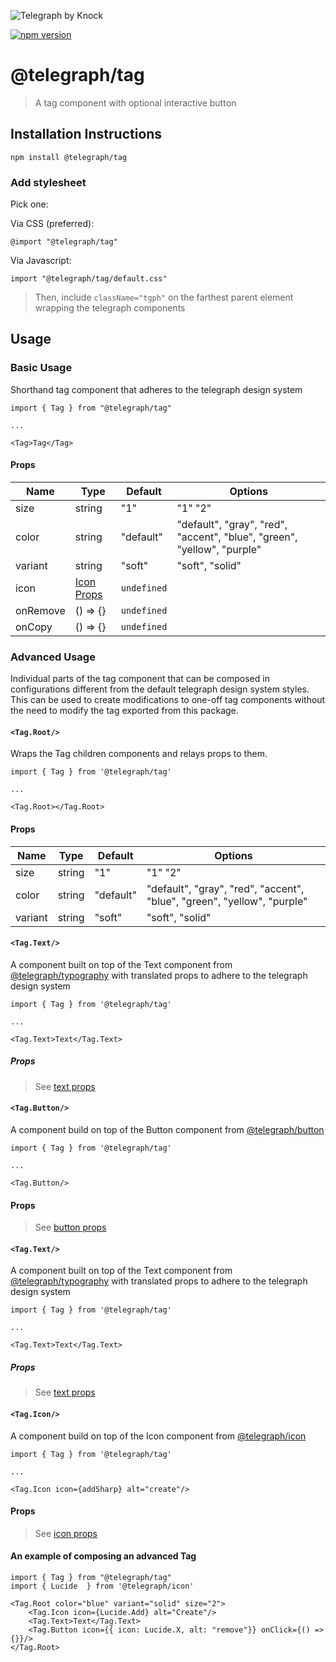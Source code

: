 ![Telegraph by Knock](https://github.com/knocklabs/telegraph/assets/29106675/9b5022e3-b02c-4582-ba57-3d6171e45e44)

[![npm version](https://img.shields.io/npm/v/@telegraph/tag.svg)](https://www.npmjs.com/package/@telegraph/tag)

# @telegraph/tag

> A tag component with optional interactive button

## Installation Instructions

```
npm install @telegraph/tag
```

### Add stylesheet

Pick one:

Via CSS (preferred):

```
@import "@telegraph/tag"
```

Via Javascript:

```
import "@telegraph/tag/default.css"
```

> Then, include `className="tgph"` on the farthest parent element wrapping the telegraph components

## Usage

### Basic Usage

Shorthand tag component that adheres to the telegraph design system

```
import { Tag } from "@telegraph/tag"

...

<Tag>Tag</Tag>
```

#### Props

| Name     | Type                                                                               | Default     | Options                                                                 |
| -------- | ---------------------------------------------------------------------------------- | ----------- | ----------------------------------------------------------------------- |
| size     | string                                                                             | "1"         | "1" "2"                                                                 |
| color    | string                                                                             | "default"   | "default", "gray", "red", "accent", "blue", "green", "yellow", "purple" |
| variant  | string                                                                             | "soft"      | "soft", "solid"                                                         |
| icon     | [Icon Props](https://github.com/knocklabs/telegraph/tree/main/packages/icon#props) | `undefined` |                                                                         |
| onRemove | () => {}                                                                           | `undefined` |                                                                         |
| onCopy   | () => {}                                                                           | `undefined` |                                                                         |

### Advanced Usage

Individual parts of the tag component that can be composed in configurations different from the default telegraph design system styles. This can be used to create modifications to one-off tag components without the need to modify the tag exported from this package.

#### `<Tag.Root/>`

Wraps the Tag children components and relays props to them.

```
import { Tag } from '@telegraph/tag'

...

<Tag.Root></Tag.Root>
```

#### Props

| Name    | Type   | Default   | Options                                                                 |
| ------- | ------ | --------- | ----------------------------------------------------------------------- |
| size    | string | "1"       | "1" "2"                                                                 |
| color   | string | "default" | "default", "gray", "red", "accent", "blue", "green", "yellow", "purple" |
| variant | string | "soft"    | "soft", "solid"                                                         |

#### `<Tag.Text/>`

A component built on top of the Text component from [@telegraph/typography](https://github.com/knocklabs/telegraph/tree/main/packages/typography) with translated props to adhere to the telegraph design system

```
import { Tag } from '@telegraph/tag'

...

<Tag.Text>Text</Tag.Text>
```

##### Props

> See [text props](https://github.com/knocklabs/telegraph/tree/main/packages/typography)

#### `<Tag.Button/>`

A component build on top of the Button component from [@telegraph/button](https://github.com/knocklabs/telegraph/tree/main/packages/button)

```
import { Tag } from '@telegraph/tag'

...

<Tag.Button/>
```

#### Props

> See [button props](https://github.com/knocklabs/telegraph/tree/main/packages/icon#props)

#### `<Tag.Text/>`

A component built on top of the Text component from [@telegraph/typography](https://github.com/knocklabs/telegraph/tree/main/packages/typography) with translated props to adhere to the telegraph design system

```
import { Tag } from '@telegraph/tag'

...

<Tag.Text>Text</Tag.Text>
```

##### Props

> See [text props](https://github.com/knocklabs/telegraph/tree/main/packages/typography)

#### `<Tag.Icon/>`

A component build on top of the Icon component from [@telegraph/icon](https://github.com/knocklabs/telegraph/tree/main/packages/icon)

```
import { Tag } from '@telegraph/tag'

...

<Tag.Icon icon={addSharp} alt="create"/>
```

#### Props

> See [icon props](https://github.com/knocklabs/telegraph/tree/main/packages/icon)

#### An example of composing an advanced Tag

```
import { Tag } from "@telegraph/tag"
import { Lucide  } from '@telegraph/icon'

<Tag.Root color="blue" variant="solid" size="2">
    <Tag.Icon icon={Lucide.Add} alt="Create"/>
    <Tag.Text>Text</Tag.Text>
    <Tag.Button icon={{ icon: Lucide.X, alt: "remove"}} onClick={() => {}}/>
</Tag.Root>
```
